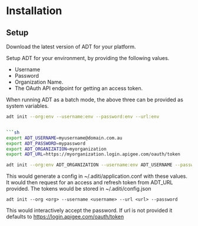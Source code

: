 # Installation

## Setup

Download the latest version of ADT for your platform. 

Setup ADT for your environment, by providing the following values.

- Username 
- Password
- Organization Name.
- The OAuth API endpoint for getting an access token.


When running ADT as a batch mode, the above three can be provided as system variables.


```sh
adt init --org:env --username:env --password:env --url:env


```sh
export ADT_USERNAME=myusername@domain.com.au
export ADT_PASSWORD=mypassword
export ADT_ORGANIZATION=myorganization
export ADT_URL=https://myorganization.login.apigee.com/oauth/token

adt init --org:env ADT_ORGANIZATION --username:env ADT_USERNAME --password:env ADT_USERNAME --url:env ADT_URL
```


This would generate a config  in ~/.aditi/application.conf with these values. It would then request for an access and refresh token from ADT_URL provided. The tokens would be stored in ~/.aditi/config.json

```
adt init --org <org> --username <username> --url <url> --password
```

This would interactively accept the password. If url is not provided it defaults to https://login.apigee.com/oauth/token




